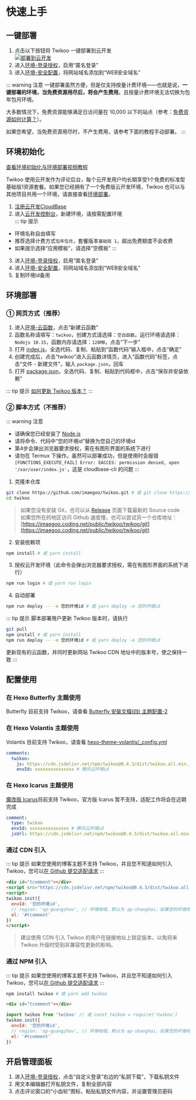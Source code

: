 # 快速上手

## 一键部署

1. 点击以下按钮将 Twikoo 一键部署到云开发<br>
[![部署到云开发](https://main.qcloudimg.com/raw/67f5a389f1ac6f3b4d04c7256438e44f.svg)](https://console.cloud.tencent.com/tcb/env/index?action=CreateAndDeployCloudBaseProject&appUrl=https%3A%2F%2Fgithub.com%2Fimaegoo%2Ftwikoo&branch=dev)
2. 进入[环境-登录授权](https://console.cloud.tencent.com/tcb/env/login)，启用“匿名登录”
3. 进入[环境-安全配置](https://console.cloud.tencent.com/tcb/env/safety)，将网站域名添加到“WEB安全域名”

::: warning 注意
一键部署虽然方便，但是仅支持按量计费环境——也就是说，**一键部署的环境，当免费资源用尽后，将会产生费用**。且按量计费环境无法切换为包年包月环境。

大多数情况下，免费资源能够满足日访问量在 10,000 以下的站点（参考：[免费资源如何计算？](faq.html#免费资源如何计算)）。

如果您希望，当免费资源用尽时，不产生费用，请参考下面的教程手动部署。
:::

## 环境初始化

[查看环境初始化与环境部署视频教程](https://www.bilibili.com/video/BV1MZ4y1G7VB)

Twikoo 使用云开发作为评论后台，每个云开发用户均长期享受1个免费的标准型基础版1资源套餐。如果您已经拥有了一个免费版云开发环境，Twikoo 也可以与其他项目共用一个环境，请直接查看[环境部署](#环境部署)。

1. [注册云开发CloudBase](https://curl.qcloud.com/KnnJtUom)
2. 进入[云开发控制台](https://console.cloud.tencent.com/tcb/)，新建环境，请按需配置环境<br>
::: tip 提示
* 环境名称自由填写
* 推荐选择计费方式`包年包月`，套餐版本`基础班 1`，超出免费额度不会收费
* 如果提示选择“应用模板”，请选择“空模板”
:::
3. 进入[环境-登录授权](https://console.cloud.tencent.com/tcb/env/login)，启用“匿名登录”
4. 进入[环境-安全配置](https://console.cloud.tencent.com/tcb/env/safety)，将网站域名添加到“WEB安全域名”
5. 复制环境Id备用

## 环境部署

### ① 网页方式（推荐）

1. 进入[环境-云函数](https://console.cloud.tencent.com/tcb/scf/index)，点击“新建云函数”
2. 函数名称请填写：`twikoo`，创建方式请选择：`空白函数`，运行环境请选择：`Nodejs 10.15`，函数内存请选择：`128MB`，点击“下一步”
3. 打开 [index.js](https://imaegoo.coding.net/public/twikoo/twikoo/git/files/dev/src/function/twikoo/index.js)，全选代码、复制、粘贴到“函数代码”输入框中，点击“确定”
4. 创建完成后，点击“twikoo"进入云函数详情页，进入“函数代码”标签，点击“文件 - 新建文件”，输入 `package.json`，回车
5. 打开 [package.json](https://imaegoo.coding.net/public/twikoo/twikoo/git/files/dev/src/function/twikoo/package.json)，全选代码、复制、粘贴到代码框中，点击“保存并安装依赖”

::: tip 提示
[如何更新 Twikoo 版本？](faq.html#如何更新-twikoo-版本)
:::

### ② 脚本方式（不推荐）

::: warning 注意
* 请确保您已经安装了 [Node.js](https://nodejs.org/en/download/)
* 请将命令、代码中“您的环境id”替换为您自己的环境id
* 第4步会弹出浏览器要求授权，需在有图形界面的系统下进行
* 请勿在 Termux 下操作。虽然可以部署成功，但是使用时会报错 `[FUNCTIONS_EXECUTE_FAIL] Error: EACCES: permission denied, open '/var/user/index.js'`，这是 cloudbase-cli 的问题
:::

1. 克隆本仓库
``` sh
git clone https://github.com/imaegoo/twikoo.git # 或 git clone https://e.coding.net/imaegoo/twikoo/twikoo.git
cd twikoo
```
> 如果您没有安装 Git，也可以从 [Release](https://github.com/imaegoo/twikoo/releases) 页面下载最新的 Source code<br>
> 如果您所在的地区访问 Github 速度慢，也可以尝试另一个仓库地址：[https://imaegoo.coding.net/public/twikoo/twikoo/git](https://imaegoo.coding.net/public/twikoo/twikoo/git)
2. 安装依赖项
``` sh
npm install # 或 yarn install
```
3. 授权云开发环境（此命令会弹出浏览器要求授权，需在有图形界面的系统下进行）
``` sh
npm run login # 或 yarn run login
```
4. 自动部署
``` sh
npm run deploy -- -e 您的环境id # 或 yarn deploy -e 您的环境id
```

::: tip 提示
脚本部署用户更新 Twikoo 版本时，请执行
``` sh
git pull
npm install # 或 yarn install
npm run deploy -- -e 您的环境id # 或 yarn deploy -e 您的环境id
```
更新现有的云函数，并同时更新网站 Twikoo CDN 地址中的版本号，使之保持一致
:::

## 配置使用

### 在 Hexo Butterfly 主题使用

Butterfly 目前支持 Twikoo，请查看 [Butterfly 安裝文檔(四) 主題配置-2](https://butterfly.js.org/posts/ceeb73f/#%E8%A9%95%E8%AB%96)

### 在 Hexo Volantis 主题使用

Volantis 目前支持 Twikoo，请查看 [hexo-theme-volantis/_config.yml](https://github.com/volantis-x/hexo-theme-volantis/blob/master/_config.yml)

``` yml
comments:
  twikoo:
    js: https://cdn.jsdelivr.net/npm/twikoo@0.4.3/dist/twikoo.all.min.js
    envId: xxxxxxxxxxxxxxx # 腾讯云环境id
```

### 在 Hexo Icarus 主题使用

[魔改版 Icarus](https://github.com/imaegoo/hexo-theme-icarus)目前支持 Twikoo，官方版 Icarus 暂不支持，适配工作将会在近期完成

``` yml
comment:
  type: twikoo
  envId: xxxxxxxxxxxxxxx # 腾讯云环境id
  jsUrl: https://cdn.jsdelivr.net/npm/twikoo@0.4.3/dist/twikoo.all.min.js
```

### 通过 CDN 引入

::: tip 提示
如果您使用的博客主题不支持 Twikoo，并且您不知道如何引入 Twikoo，您可以[在 Github 提交适配请求](https://github.com/imaegoo/twikoo/issues/new)
:::

``` html
<div id="tcomment"></div>
<script src="https://cdn.jsdelivr.net/npm/twikoo@0.4.3/dist/twikoo.all.min.js"></script>
<script>
twikoo.init({
  envId: '您的环境id',
  // region: 'ap-guangzhou', // 环境地域，默认为 ap-shanghai，如果您的环境地域不是上海，需传此参数
  el: '#tcomment'
})
</script>
```

> 建议使用 CDN 引入 Twikoo 的用户在链接地址上锁定版本，以免将来 Twikoo 升级时受到非兼容性更新的影响。

### 通过 NPM 引入

::: tip 提示
如果您使用的博客主题不支持 Twikoo，并且您不知道如何引入 Twikoo，您可以[在 Github 提交适配请求](https://github.com/imaegoo/twikoo/issues/new)
:::

``` sh
npm install twikoo # 或 yarn add twikoo
```

``` html
<div id="tcomment"></div>
```

``` js
import twikoo from 'twikoo' // 或 const twikoo = require('twikoo')
twikoo.init({
  envId: '您的环境id',
  // region: 'ap-guangzhou', // 环境地域，默认为 ap-shanghai，如果您的环境地域不是上海，需传此参数
  el: '#tcomment'
})
```

## 开启管理面板

1. 进入[环境-登录授权](https://console.cloud.tencent.com/tcb/env/login)，点击“自定义登录”右边的“私钥下载”，下载私钥文件
2. 用文本编辑器打开私钥文件，复制全部内容
3. 点击评论窗口的“小齿轮”图标，粘贴私钥文件内容，并设置管理员密码
